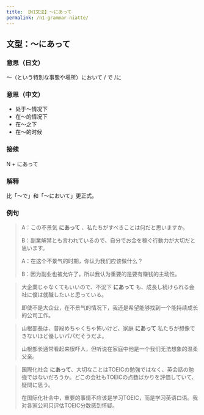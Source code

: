 ```yaml
---
title: 【N1文法】〜にあって
permalink: /n1-grammar-niatte/
---
```


## 文型：〜にあって

### 意思（日文）

〜（という特別な事態や場所）において / で /に

### 意思（中文）

- 处于〜情况下
- 在〜的情况下
- 在〜之下
- 在〜的时候

### 接续

N + にあって

### 解释

比「〜で」和「〜において」更正式。

### 例句

> A：この不景気 **にあって** 、私たちがすべきことは何だと思いますか。
> 
> B：副業解禁とも言われているので、自分でお金を稼ぐ行動力が大切だと思います。
> 
> A：在这个不景气的时期，你认为我们应该做什么？
> 
> B：因为副业也被允许了，所以我认为重要的是要有赚钱的主动性。

> 大企業じゃなくてもいいので、不況下 **にあって** も、成長し続けられる会社に僕は就職したいと思っている。
> 
> 即使不是大企业，在不景气的情况下，我还是希望能够找到一个能持续成长的公司工作。

> 山根部長は、普段めちゃくちゃ怖いけど、家庭 **にあって** 私たちが想像できないほど優しいパパだそうだよ。
> 
> 山根部长通常看起来很吓人，但听说在家庭中他是一个我们无法想象的温柔父亲。

> 国際化社会 **にあって**、大切なことはTOEICの勉強ではなく、英会話の勉強ではないだろうか。どこの会社もTOEICの点数ばかりを評価していて、疑問に思う。
> 
> 在国际化社会中，重要的事情不应该是学习TOEIC，而是学习英语口语。我对各家公司只评估TOEIC分数感到怀疑。